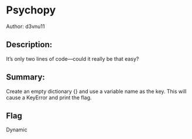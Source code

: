 # Psychopy
Author: d3vnu11
 
## Description:
It’s only two lines of code—could it really be that easy?

## Summary:
Create an empty dictionary {} and use a variable name as the key. This will cause a KeyError and print the flag.

## Flag
Dynamic
